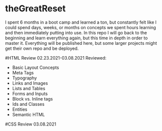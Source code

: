 # theGreatReset

I spent 6 months in a boot camp and learned a ton, but constantly felt like I could spend days, weeks, or months on concepts we spent hours learning and then immediately putting into use. In this repo I will go back to the beginning and learn everything again, but this time in depth in order to master it. Everything will be published here, but some larger projects might get their own repo and be deployed.

#HTML Review 02.23.2021-03.08.2021
Reviewed:

<ul>
  <li>Basic Layout Concepts</li>
  <li>Meta Tags</li>
  <li>Typography</li>
  <li>Links and Images</li>
  <li>Lists and Tables</li>
  <li>Forms and Inputs</li>
  <li>Block vs. Inline tags</li>
  <li>Ids and Classes</li>
  <li>Entities</li>
  <li>Semantic HTML</li>
</ul>

#CSS Review 03.08.2021
